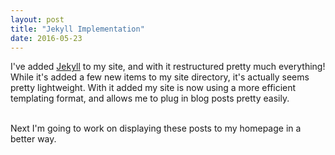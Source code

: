 ```yaml
---
layout: post
title: "Jekyll Implementation"
date: 2016-05-23
---
```


I've added <a href="https://jekyllrb.com/">Jekyll</a> to my site, and with it restructured pretty much everything! While it's added a few new items to my site directory, it's actually seems pretty lightweight. With it added my site is now using a more efficient templating format, and allows me to plug in blog posts pretty easily.

<br />
Next I'm going to work on displaying these posts to my homepage in a better way.